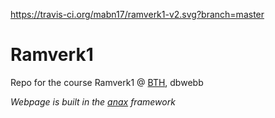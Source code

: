 https://travis-ci.org/mabn17/ramverk1-v2.svg?branch=master

# Ramverk1

Repo for the course Ramverk1 @ [BTH](https://www.bth.se/eng/), dbwebb

*Webpage is built in the [anax](https://github.com/canax) framework*
